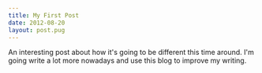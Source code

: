 ```yaml
---
title: My First Post
date: 2012-08-20
layout: post.pug
---
```


An interesting post about how it's going to be different this time around. I'm going write a lot more nowadays and use this blog to improve my writing.
